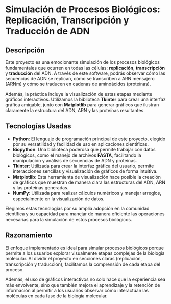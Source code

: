 # Simulación de Procesos Biológicos: Replicación, Transcripción y Traducción de ADN

## Descripción

Este proyecto es una emocionante simulación de los procesos biológicos fundamentales que ocurren en todas las células: **replicación**, **transcripción** y **traducción** del ADN. A través de este software, podrás observar cómo las secuencias de ADN se replican, cómo se transcriben a ARN mensajero (ARNm) y cómo se traducen en cadenas de aminoácidos (proteínas). 

Además, la práctica incluye la visualización de estas etapas mediante gráficos interactivos. Utilizamos la biblioteca **Tkinter** para crear una interfaz gráfica amigable, junto con **Matplotlib** para generar gráficos que ilustran claramente la estructura del ADN, ARN y las proteínas resultantes.

## Tecnologías Usadas

- **Python**: El lenguaje de programación principal de este proyecto, elegido por su versatilidad y facilidad de uso en aplicaciones científicas.
- **Biopython**: Una biblioteca poderosa que permite trabajar con datos biológicos, como el manejo de archivos **FASTA**, facilitando la manipulación y análisis de secuencias de ADN y proteínas.
- **Tkinter**: Utilizada para crear la interfaz gráfica del usuario, permite interacciones sencillas y visualización de gráficos de forma intuitiva.
- **Matplotlib**: Esta herramienta de visualización hace posible la creación de gráficos que muestran de manera clara las estructuras del ADN, ARN y las proteínas generadas.
- **NumPy**: Utilizada para realizar cálculos numéricos y manejar arreglos, especialmente en la visualización de datos.

Elegimos estas tecnologías por su amplia adopción en la comunidad científica y su capacidad para manejar de manera eficiente las operaciones necesarias para la simulación de estos procesos biológicos.

## Razonamiento

El enfoque implementado es ideal para simular procesos biológicos porque permite a los usuarios explorar visualmente etapas complejas de la biología molecular. Al dividir el proyecto en secciones claras (replicación, transcripción y traducción), facilitamos la comprensión de cada etapa del proceso. 

Además, el uso de gráficos interactivos no solo hace que la experiencia sea más envolvente, sino que también mejora el aprendizaje y la retención de información al permitir a los usuarios observar cómo interactúan las moléculas en cada fase de la biología molecular.

